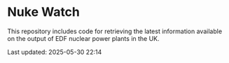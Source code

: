 # Nuke Watch

This repository includes code for retrieving the latest information available on the output of EDF nuclear power plants in the UK.

Last updated: 2025-05-30 22:14